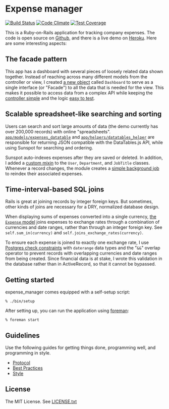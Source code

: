 Expense manager
===============

[![Build Status](https://travis-ci.org/bluerogue251/expense_manager.svg?branch=master)](https://travis-ci.org/bluerogue251/expense_manager)
[![Code Climate](https://codeclimate.com/github/bluerogue251/expense_manager/badges/gpa.svg)](https://codeclimate.com/github/bluerogue251/expense_manager)
[![Test Coverage](https://codeclimate.com/github/bluerogue251/expense_manager/badges/coverage.svg)](https://codeclimate.com/github/bluerogue251/expense_manager)

This is a Ruby-on-Rails application for tracking company expenses. The code is open source on [Github](https://github.com/bluerogue251/expense_manager), and there is a live demo on [Heroku](http://shielded-falls-2406.herokuapp.com/). Here are some interesting aspects:

## The facade pattern
This app has a dashboard with several pieces of loosely related data shown together. Instead of reaching across many different models from the controller or view, I created [a new object](https://github.com/bluerogue251/expense_manager/blob/master/app/models/dashboard.rb) called `Dashboard` to serve as a single interface (or "Facade") to all the data that is needed for the view. This makes it possible to access data from a complex API while keeping the [controller simple](https://github.com/bluerogue251/expense_manager/blob/master/app/controllers/dashboard_controller.rb) and the logic [easy to test](https://github.com/bluerogue251/expense_manager/blob/master/spec/models/dashboard_spec.rb).

## Scalable spreadsheet-like searching and sorting
Users can search and sort large amounts of data (the demo currently has over 200,000 records) with online "spreadsheets". [`app/models/expenses_datatable`](https://github.com/bluerogue251/expense_manager/blob/master/app/models/expenses_datatable.rb) and [`app/helpers/datatables_helper`](https://github.com/bluerogue251/expense_manager/blob/master/app/helpers/datatables_helper.rb) are responsible for returning JSON compatible with the DataTables.js API, while using Sunspot for searching and ordering.

Sunspot auto-indexes expenses after they are saved or deleted. In addition, I added a [custom mixin](https://github.com/bluerogue251/expense_manager/blob/master/app/models/concerns/reindex_expenses_after_save.rb) to the `User`, `Department`, and `JobTitle` classes. Whenever a record changes, the module creates a [simple background job](https://github.com/bluerogue251/expense_manager/blob/master/app/models/expense_reindexer.rb) to reindex their associated expenses.

## Time-interval-based SQL joins
Rails is great at joining records by integer foreign keys. But sometimes, other kinds of joins are necessary for a DRY, normalized database design.

When displaying sums of expenses converted into a single currency, [the `Expense` model](https://github.com/bluerogue251/expense_manager/blob/master/app/models/expense.rb) joins expenses to exchange rates through a combination of currencies and date ranges, rather than through an integer foreign key. See `self.sum_in(currency)` and `self.joins_exchange_rates(currency)`.

To ensure each expense is joined to exactly one exchange rate, I use [Postgres check constraints](https://github.com/bluerogue251/expense_manager/blob/master/db/migrate/20140825191732_add_exchange_rate_date_range_constraint.rb) with `daterange` data types and the "`&&`" overlap operator to prevent records with overlapping currencies and date ranges from being created. Since financial data is at stake, I wrote this validation in the database rather than in ActiveRecord, so that it cannot be bypassed.

Getting started
---------------
expense_manager comes equipped with a self-setup script:

    % ./bin/setup

After setting up, you can run the application using [foreman]:

    % foreman start

[foreman]: http://ddollar.github.io/foreman/

Guidelines
----------

Use the following guides for getting things done, programming well, and
programming in style.

* [Protocol](http://github.com/thoughtbot/guides/blob/master/protocol)
* [Best Practices](http://github.com/thoughtbot/guides/blob/master/best-practices)
* [Style](http://github.com/thoughtbot/guides/blob/master/style)

License
-------

The MIT License. See [LICENSE.txt](https://github.com/bluerogue251/expense_manager/blob/master/LICENSE.txt)
